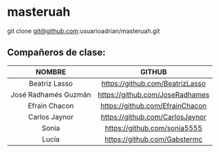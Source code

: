 # masteruah
git clone git@github.com:usuarioadrian/masteruah.git


## Compañeros de clase:

|        NOMBRE        |              GITHUB             |
|:--------------------:|:-------------------------------:|
| Beatriz Lasso        | https://github.com/BeatrizLasso |
| José Radhamés Guzmán | https://github.com/JoseRadhames |
| Efrain Chacon        | https://github.com/EfrainChacon |
| Carlos Jaynor        | https://github.com/CarlosJaynor |
| Sonia                | https://github.com/sonia5555    |
| Lucía                | https://github.com/Gabstermc    |

